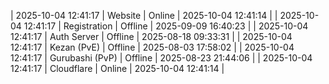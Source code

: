 | 2025-10-04 12:41:17 | Website | Online | 2025-10-04 12:41:14 |
| 2025-10-04 12:41:17 | Registration | Offline | 2025-09-09 16:40:23 |
| 2025-10-04 12:41:17 | Auth Server | Offline | 2025-08-18 09:33:31 |
| 2025-10-04 12:41:17 | Kezan (PvE) | Offline | 2025-08-03 17:58:02 |
| 2025-10-04 12:41:17 | Gurubashi (PvP) | Offline | 2025-08-23 21:44:06 |
| 2025-10-04 12:41:17 | Cloudflare | Online | 2025-10-04 12:41:14 |
